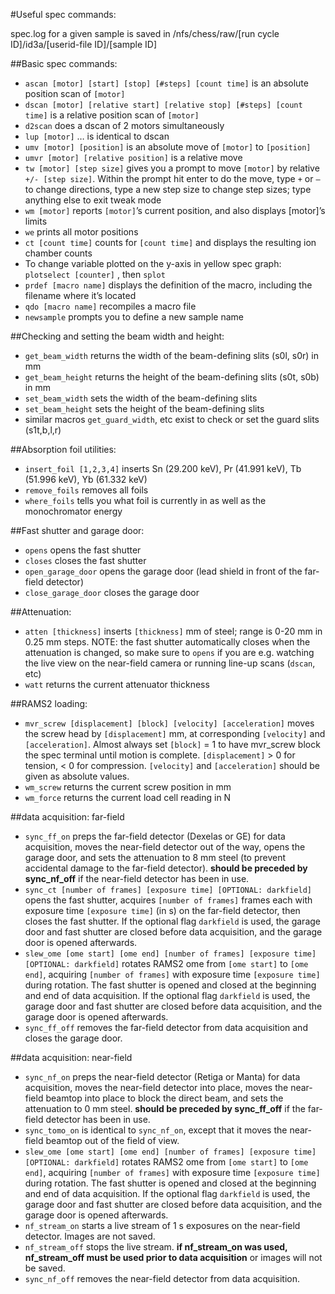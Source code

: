 #Useful spec commands:

spec.log for a given sample is saved in /nfs/chess/raw/[run cycle ID]/id3a/[userid-file ID]/[sample ID]

##Basic spec commands:

-	```ascan [motor] [start] [stop] [#steps] [count time]``` is an absolute position scan of ```[motor]```
-	```dscan [motor] [relative start] [relative stop] [#steps] [count time]``` is a relative position scan of ```[motor]```
-	```d2scan``` does a dscan of 2 motors simultaneously
-	```lup [motor]``` … is identical to dscan
-	```umv [motor] [position]``` is an absolute move of ```[motor]``` to ```[position]```
-	```umvr [motor] [relative position]``` is a relative move
-	```tw [motor] [step size]``` gives you a prompt to move ```[motor]``` by relative ```+/- [step size]```. Within the prompt hit enter to do the move, type ```+``` or ```–``` to change directions, type a new step size to change step sizes; type anything else to exit tweak mode
-	```wm [motor]``` reports ```[motor]```’s current position, and also displays [motor]’s limits
-	```we``` prints all motor positions
-	```ct [count time]``` counts for ```[count time]``` and displays the resulting ion chamber counts
-	To change variable plotted on the y-axis in yellow spec graph: ```plotselect [counter]``` , then ```splot```
-	```prdef [macro name]``` displays the definition of the macro, including the filename where it’s located
-	```qdo [macro name]``` recompiles a macro file
-	```newsample``` prompts you to define a new sample name

 
##Checking and setting the beam width and height:
-	```get_beam_width``` returns the width of the beam-defining slits (s0l, s0r) in mm
-	```get_beam_height``` returns the height of the beam-defining slits (s0t, s0b) in mm
-	```set_beam_width``` sets the width of the beam-defining slits
-	```set_beam_height``` sets the height of the beam-defining slits
-	similar macros ```get_guard_width```, etc exist to check or set the guard slits (s1t,b,l,r)

##Absorption foil utilities:
-	```insert_foil [1,2,3,4]``` inserts Sn (29.200 keV), Pr (41.991 keV), Tb (51.996 keV), Yb (61.332 keV)
-	```remove_foils``` removes all foils
-	```where_foils``` tells you what foil is currently in as well as the monochromator energy

##Fast shutter and garage door:
- ```opens``` opens the fast shutter
- ```closes``` closes the fast shutter
- ```open_garage_door``` opens the garage door (lead shield in front of the far-field detector)
- ```close_garage_door``` closes the garage door

##Attenuation:
-	```atten [thickness]``` inserts ```[thickness]``` mm of steel; range is 0-20 mm in 0.25 mm steps. NOTE: the fast shutter automatically closes when the attenuation is changed, so make sure to ```opens``` if you are e.g. watching the live view on the near-field camera or running line-up scans (```dscan```, etc)
-	```watt``` returns the current attenuator thickness

##RAMS2 loading:
-	```mvr_screw [displacement] [block] [velocity] [acceleration]``` moves the screw head by ```[displacement]``` mm, at corresponding ```[velocity]``` and ```[acceleration]```. Almost always set ```[block]``` = 1 to have mvr_screw block the spec terminal until motion is complete. ```[displacement]``` > 0 for tension, < 0 for compression. ```[velocity]``` and ```[acceleration]``` should be given as absolute values.
-	```wm_screw``` returns the current screw position in mm
-	```wm_force``` returns the current load cell reading in N

##data acquisition: far-field
- ```sync_ff_on``` preps the far-field detector (Dexelas or GE) for data acquisition, moves the near-field detector out of the way, opens the garage door, and sets the attenuation to 8 mm steel (to prevent accidental damage to the far-field detector). **should be preceded by sync_nf_off** if the near-field detector has been in use.
- ```sync_ct [number of frames] [exposure time] [OPTIONAL: darkfield]``` opens the fast shutter, acquires ```[number of frames]``` frames each with exposure time ```[exposure time]``` (in s) on the far-field detector, then closes the fast shutter. If the optional flag ```darkfield``` is used, the garage door and fast shutter are closed before data acquisition, and the garage door is opened afterwards.
- ```slew_ome [ome start] [ome end] [number of frames] [exposure time] [OPTIONAL: darkfield]``` rotates RAMS2 ome from ```[ome start]``` to ```[ome end]```, acquiring ```[number of frames]``` with exposure time ```[exposure time]``` during rotation. The fast shutter is opened and closed at the beginning and end of data acquisition. If the optional flag ```darkfield``` is used, the garage door and fast shutter are closed before data acquisition, and the garage door is opened afterwards.
- ```sync_ff_off``` removes the far-field detector from data acquisition and closes the garage door.

##data acquisition: near-field
- ```sync_nf_on``` preps the near-field detector (Retiga or Manta) for data acquisition, moves the near-field detector into place, moves the near-field beamtop into place to block the direct beam, and sets the attenuation to 0 mm steel. **should be preceded by sync_ff_off** if the far-field detector has been in use.
- ```sync_tomo_on``` is identical to ```sync_nf_on```, except that it moves the near-field beamtop out of the field of view.
- ```slew_ome [ome start] [ome end] [number of frames] [exposure time] [OPTIONAL: darkfield]``` rotates RAMS2 ome from ```[ome start]``` to ```[ome end]```, acquiring ```[number of frames]``` with exposure time ```[exposure time]``` during rotation. The fast shutter is opened and closed at the beginning and end of data acquisition. If the optional flag ```darkfield``` is used, the garage door and fast shutter are closed before data acquisition, and the garage door is opened afterwards.
- ```nf_stream_on``` starts a live stream of 1 s exposures on the near-field detector. Images are not saved.
- ```nf_stream_off``` stops the live stream. **if nf_stream_on was used, nf_stream_off must be used prior to data acquisition** or images will not be saved.
- ```sync_nf_off``` removes the near-field detector from data acquisition.
